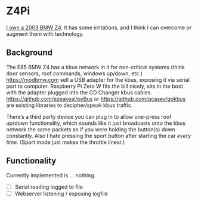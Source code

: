 # Z4Pi

[I own a 2003 BMW Z4][z4 tweet]. It has some irritations, and I think I can overcome or augment them with technology.

## Background

The E85 BMW Z4 has a kbus network in it for non-critical systems (think door sensors, roof commands, windows up/down, etc.) https://modbmw.com sell a USB adapter for the kbus, exposing it via serial port to computer. Raspberry Pi Zero W fits the bill nicely, sits in the boot with the adapter plugged into the CD Changer kbus cables. <https://github.com/ezeakeal/pyBus> or <https://github.com/qcasey/gokbus> are existing libraries to decipher/speak kbus traffic.

There’s a third party device you can plug in to allow one-press roof up/down functionality, which sounds like it just broadcasts onto the kbus network the same packets as if you were holding the button(s) down constantly. Also I hate pressing the sport button after starting the car *every time*. (Sport mode just makes the throttle linear.)

[z4 tweet]: https://twitter.com/Caius/status/1426857721912074240

## Functionality

Currently implemented is … nothing.

- [ ] Serial reading logged to file
- [ ] Webserver listening / exposing logfile
